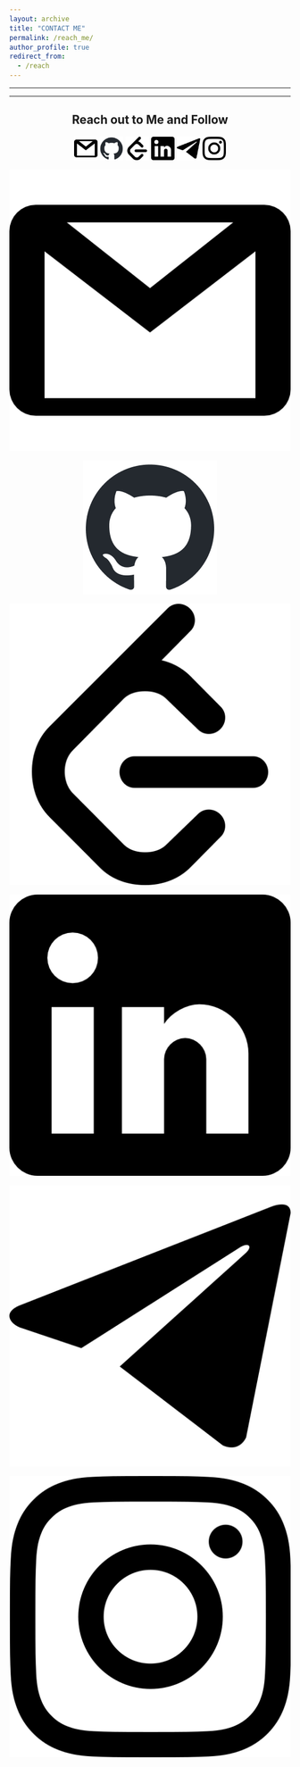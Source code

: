 ```yaml
---
layout: archive
title: "CONTACT ME"
permalink: /reach_me/
author_profile: true
redirect_from:
  - /reach
---
```


<!-- {% include base_path %} -->
-----
-----
<center> <h2>Reach out to Me and Follow</h2></center>

<center>

<a href="aditya.mehta@iitgn.ac.in"><img src="../_pages/gmail.png" alt="Gmail" style="width:42px;height:42px;"></a>
<a href="https://github.com/aditya-me13"><img src="../_pages/github-mark.png" alt="github" style="width:42px;height:42px;"></a>
<a href="https://leetcode.com/u/user8458Ef/"><img src="../_pages/Leetcode.png" alt="leetcode" style="width:42px;height:42px;"></a> 
<a href="https://www.linkedin.com/in/aditya-mehta-6ba290256/"><img src="../_pages/linkedin.png" alt="LinkedIn" style="width:42px;height:42px;"></a>
<a href="https://t.me/AdityaMehta1307"><img src="../_pages/telegram.png" alt="Telegram" style="width:42px;height:42px;"></a> 
<a href="https://www.instagram.com/adityaa_me13/?utm_source=qr&igshid=OGIxMTE0OTdkZA%3D%3D"><img src="../_pages/instagram.png" alt="Instagram" style="width:42px;height:42px;"></a>


![Gmail](gmail.png)

![Github](github-mark.png)

![LeetCode](Leetcode.png)

![LinkedIn](linkedin.png)

![Telegram](telegram.png)

![Insta](instagram.png)



</center>


  
  